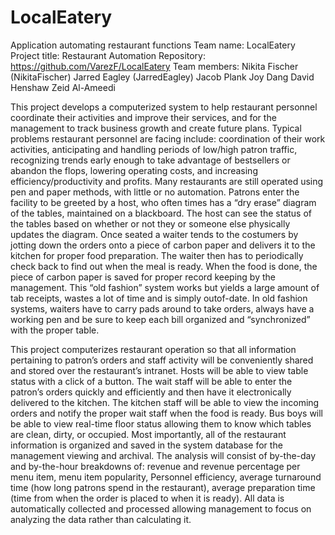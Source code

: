 # LocalEatery
Application automating restaurant functions
Team name: LocalEatery
Project title:  Restaurant Automation 
Repository: https://github.com/VarezF/LocalEatery
Team members: Nikita Fischer (NikitaFischer)
              Jarred Eagley  (JarredEagley)
              Jacob Plank
              Joy Dang
              David Henshaw
              Zeid Al-Ameedi

This project develops a computerized system to help restaurant personnel coordinate their activities and improve their services, and for the management to track business growth and create future plans. 
Typical problems restaurant personnel are facing include: coordination of their work activities, anticipating and handling periods of low/high patron traffic, recognizing trends early enough to take advantage of bestsellers or abandon the flops, lowering operating costs, and increasing efficiency/productivity and profits. Many restaurants are still operated using pen and paper methods, with little or no automation. Patrons enter the facility to be greeted by a host, who often times has a “dry erase” diagram of the tables, maintained on a blackboard. The host can see the status of the tables based on whether or not they or someone else physically updates the diagram. Once seated a waiter tends to the costumers by jotting down the orders onto a piece of carbon paper and delivers it to the kitchen for proper food preparation. The waiter then has to periodically check back to find out when the meal is ready. When the food is done, the piece of carbon paper is saved for proper record keeping by the management. This “old fashion” system works but yields a large amount of tab receipts, wastes a lot of time and is simply outof-date. In old fashion systems, waiters have to carry pads around to take orders, always have a working pen and be sure to keep each bill organized and “synchronized” with the proper table. 
 
This project computerizes restaurant operation so that all information pertaining to patron’s orders and staff activity will be conveniently shared and stored over the restaurant’s intranet. Hosts will be able to view table status with a click of a button. The wait staff will be able to enter the patron’s orders quickly and efficiently and then have it electronically delivered to the kitchen. The kitchen staff will be able to view the incoming orders and notify the proper wait staff when the food is ready. Bus boys will be able to view real-time floor status allowing them to know which tables are clean, dirty, or occupied. Most importantly, all of the restaurant information is organized and saved in the system database for the management viewing and archival. The analysis will consist of by-the-day and by-the-hour breakdowns of: revenue and revenue percentage per menu item, menu item popularity, Personnel efficiency, average turnaround time (how long patrons spend in the restaurant), average preparation time 
(time from when the order is placed to when it is ready). All data is automatically collected and processed allowing management to focus on analyzing the data rather than calculating it.
